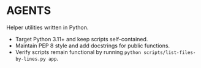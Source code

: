 # AGENTS

Helper utilities written in Python.

- Target Python 3.11+ and keep scripts self-contained.
- Maintain PEP 8 style and add docstrings for public functions.
- Verify scripts remain functional by running `python scripts/list-files-by-lines.py app`.
